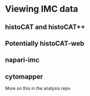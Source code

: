 # Viewing IMC data

## histoCAT and histoCAT++

## Potentially histoCAT-web

## napari-imc

## cytomapper

More on this in the analysis repo

